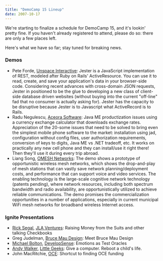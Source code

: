```yaml
---
title: "DemoCamp 15 Lineup"
date: 2007-10-17
---
```

We're starting to finalize a schedule for DemoCamp 15, and it's lookin' pretty fine.  If you haven't already registered to attend, please do so: there are only a few places left.

Here's what we have so far; stay tuned for breaking news.
<h3>Demos</h3>
<ul>
  <li>Pete Forde, <a href="http://unspace.ca/">Unspace Interactive</a>:  Jester is a JavaScript implementation of REST, modeled after Ruby on  Rails' ActiveResource. You can use it to read, create, and save your  application's data in your browser-side code. Considering recent advances with cross-domain JSON requests, Jester in positioned to be the glue to developing a new class of client-side database driven websites (without buying into the current "off-line" fad that no consumer is actually asking for). Jester has the capacity to be disruptive because Jester is to Javascript what ActiveRecord is to Rails.</li>
  <li>Radu Negulescu, <a href="http://www.aceora.com/javamobile">Aceora Software</a>: Java ME productization issues using a currency exchange calculator that downloads exchange rates. Appreciation of the 20-some issues that need to be solved to bring even the simplest mobile phone software to the market: installation using jad, configuration without config files, user authorization requirements, conversion of keys to digits, Java ME vs .NET tradeoff, etc. It works on practically any new cell phone and they can install/use it right there! Then they'll use it during every trip abroad.</li>
  <li>Liang Song, <a href="http://www.omeshnet.com/">OMESH Networks</a>: The demo shows a prototype of opportunistic wireless mesh networks, which shows the drop-and-play of mesh stations that can vastly save network planning/deployment costs, and performance that can support voice and video services. The enabling technology is the large-scale cognitive network technology (patents pending), where network resources, including both spectrum bandwidth and radio availability, are opportunistically utilized to achieve reliable communications. The demo promises the commercialization opportunities in a number of applications, especially in current municipal WiFi mesh networks for broadband wireless Internet access.</li>
</ul>
<h3>Ignite Presentations</h3>
<ul>
  <li><a href="http://ricksegal.typepad.com/">Rick Segal</a>, <a href="http://jlaventures.com/">JLA Ventures</a>: Raising Money from the Suits and other talking Checkbooks</li>
  <li>Greg Judelman, <a href="http://www.brucemaudesign.com/">Bruce Mau Design</a>: Meet Bruce Mau Design</li>
  <li><a href="http://michaelbolton.net">Michael Bolton</a>, <a href="http://www.developsense.com/">DevelopSense</a>: Emotions as Test Oracles</li>
  <li><a href="http://cyberwalker.com">Andy Walker</a>, <a href="http://littlegeeks.org/">Little Geeks</a>: Give a computer. Reboot a child's life.</li>
  <li>John MacRitchie, <a href="http://oce-ontario.org/">OCE</a>: Shortcut to finding OCE funding</li>
</ul>
